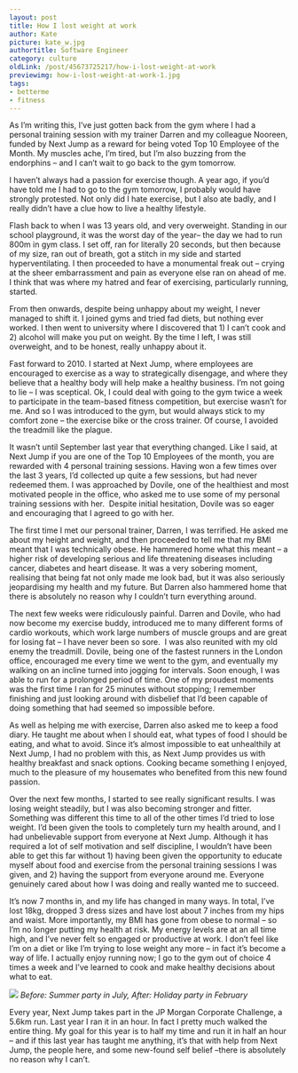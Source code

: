 ```yaml
---
layout: post
title: How I lost weight at work
author: Kate
picture: kate_w.jpg
authortitle: Software Engineer
category: culture
oldLink: /post/45673725217/how-i-lost-weight-at-work
previewimg: how-i-lost-weight-at-work-1.jpg
tags:
- betterme
- fitness
---
```


As I’m writing this, I’ve just gotten back from the gym where I had a personal training session with my trainer Darren and my colleague Nooreen, funded by Next Jump as a reward for being voted Top 10 Employee of the Month. My muscles ache, I’m tired, but I’m also buzzing from the endorphins – and I can’t wait to go back to the gym tomorrow.

I haven’t always had a passion for exercise though. A year ago, if you’d have told me I had to go to the gym tomorrow, I probably would have strongly protested. Not only did I hate exercise, but I also ate badly, and I really didn’t have a clue how to live a healthy lifestyle.

Flash back to when I was 13 years old, and very overweight. Standing in our school playground, it was the worst day of the year– the day we had to run 800m in gym class. I set off, ran for literally 20 seconds, but then because of my size, ran out of breath, got a stitch in my side and started hyperventilating. I then proceeded to have a monumental freak out – crying at the sheer embarrassment and pain as everyone else ran on ahead of me. I think that was where my hatred and fear of exercising, particularly running, started.

From then onwards, despite being unhappy about my weight, I never managed to shift it. I joined gyms and tried fad diets, but nothing ever worked. I then went to university where I discovered that 1) I can’t cook and 2) alcohol will make you put on weight. By the time I left, I was still overweight, and to be honest, really unhappy about it.

Fast forward to 2010. I started at Next Jump, where employees are encouraged to exercise as a way to strategically disengage, and where they believe that a healthy body will help make a healthy business. I’m not going to lie – I was sceptical. Ok, I could deal with going to the gym twice a week to participate in the team-based fitness competition, but exercise wasn’t for me. And so I was introduced to the gym, but would always stick to my comfort zone – the exercise bike or the cross trainer. Of course, I avoided the treadmill like the plague.

It wasn’t until September last year that everything changed. Like I said, at Next Jump if you are one of the Top 10 Employees of the month, you are rewarded with 4 personal training sessions. Having won a few times over the last 3 years, I’d collected up quite a few sessions, but had never redeemed them. I was approached by Dovile, one of the healthiest and most motivated people in the office, who asked me to use some of my personal training sessions with her.  Despite initial hesitation, Dovile was so eager and encouraging that I agreed to go with her.

The first time I met our personal trainer, Darren, I was terrified. He asked me about my height and weight, and then proceeded to tell me that my BMI meant that I was technically obese. He hammered home what this meant – a higher risk of developing serious and life threatening diseases including cancer, diabetes and heart disease. It was a very sobering moment, realising that being fat not only made me look bad, but it was also seriously jeopardising my health and my future. But Darren also hammered home that there is absolutely no reason why I couldn’t turn everything around.

The next few weeks were ridiculously painful. Darren and Dovile, who had now become my exercise buddy, introduced me to many different forms of cardio workouts, which work large numbers of muscle groups and are great for losing fat – I have never been so sore.  I was also reunited with my old enemy the treadmill. Dovile, being one of the fastest runners in the London office, encouraged me every time we went to the gym, and eventually my walking on an incline turned into jogging for intervals. Soon enough, I was able to run for a prolonged period of time. One of my proudest moments was the first time I ran for 25 minutes without stopping; I remember finishing and just looking around with disbelief that I’d been capable of doing something that had seemed so impossible before.

As well as helping me with exercise, Darren also asked me to keep a food diary. He taught me about when I should eat, what types of food I should be eating, and what to avoid. Since it’s almost impossible to eat unhealthily at Next Jump, I had no problem with this, as Next Jump provides us with healthy breakfast and snack options. Cooking became something I enjoyed, much to the pleasure of my housemates who benefited from this new found passion.

Over the next few months, I started to see really significant results. I was losing weight steadily, but I was also becoming stronger and fitter. Something was different this time to all of the other times I’d tried to lose weight. I’d been given the tools to completely turn my health around, and I had unbelievable support from everyone at Next Jump. Although it has required a lot of self motivation and self discipline, I wouldn’t have been able to get this far without 1) having been given the opportunity to educate myself about food and exercise from the personal training sessions I was given, and 2) having the support from everyone around me. Everyone genuinely cared about how I was doing and really wanted me to succeed.

It’s now 7 months in, and my life has changed in many ways. In total, I’ve lost 18kg, dropped 3 dress sizes and have lost about 7 inches from my hips and waist. More importantly, my BMI has gone from obese to normal – so I’m no longer putting my health at risk. My energy levels are at an all time high, and I’ve never felt so engaged or productive at work. I don’t feel like I’m on a diet or like I’m trying to lose weight any more – in fact it’s become a way of life. I actually enjoy running now; I go to the gym out of choice 4 times a week and I’ve learned to cook and make healthy decisions about what to eat.


![](/images/how-i-lost-weight-at-work-1.jpg)
*Before: Summer party in July, After: Holiday party in February*

Every year, Next Jump takes part in the JP Morgan Corporate Challenge, a 5.6km run. Last year I ran it in an hour. In fact I pretty much walked the entire thing. My goal for this year is to half my time and run it in half an hour – and if this last year has taught me anything, it’s that with help from Next Jump, the people here, and some new-found self belief –there is absolutely no reason why I can’t. 
